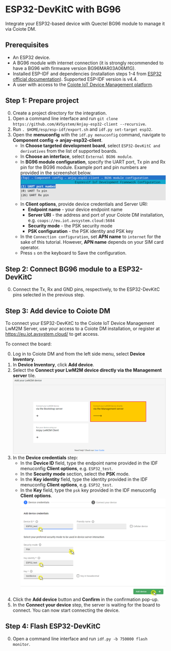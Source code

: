 # ESP32-DevKitC with BG96

Integrate your ESP32-based device with Quectel BG96 module to manage it via Coiote DM.

## Prerequisites
- An ESP32 device.
- A BG96 module with internet connection (it is strongly recommended to have a BG96 with firmware version BG96MAR03A06M1G).
- Installed ESP-IDF and dependencies (installation steps 1-4 from [ESP32 official documentation](https://docs.espressif.com/projects/esp-idf/en/v4.4/esp32/get-started/index.html)). Supported ESP-IDF version is v4.4.
- A user with access to the [Coiote IoT Device Management platform](https://eu.iot.avsystem.cloud).

## Step 1: Prepare project
0. Create a project directory for the integration.
0. Open a command line interface and run `git clone https://github.com/AVSystem/Anjay-esp32-client --recursive`.
0. Run `. $HOME/esp/esp-idf/export.sh` and `idf.py set-target esp32`.
0. Open the **menuconfig** with the `idf.py menuconfig` command, navigate to **Component config -> anjay-esp32-client**.
    - In **Choose targeted development board**, select `ESP32-DevKitC and derivatives` from the list of supported boards.
    - In **Choose an interface**, select `External BG96 module`.
    - In **BG96 module configuration**, specify the UART port, Tx pin and Rx pin for the BG96 module. Example port and pin numbers are provided in the screenshot below.
      ![BG96 UART example configuration](images/BG96_uart_config.png "BG96 UART example configuration")
    - In **Client options**, provide device credentials and Server URI:
        - **Endpoint name** - your device endpoint name
        - **Server URI** - the address and port of your Coiote DM installation, e.g. ``coaps://eu.iot.avsystem.cloud:5684``
        - **Security mode** - the PSK security mode
        - **PSK configuration** - the PSK identity and PSK key
    - In the `Connection configuration`, set **APN name** to `internet` for the sake of this tutorial. However, **APN name** depends on your SIM card operator.
    - Press `s` on the keyboard to Save the configuration.

## Step 2: Connect BG96 module to a ESP32-DevKitC
0. Connect the Tx, Rx and GND pins, respectively, to the ESP32-DevKitC pins selected in the previous step.

## Step 3: Add device to Coiote DM
To connect your ESP32-DevKitC to the Coiote IoT Device Management LwM2M Server, use your access to a Coiote DM installation, or register at https://eu.iot.avsystem.cloud/ to get access.

To connect the board:

0. Log in to Coiote DM and from the left side menu, select **Device Inventory**.
0. In **Device Inventory**, click **Add device**.
0. Select the **Connect your LwM2M device directly via the Management server** tile.
![Add via Mgmt](images/mgmt_tile.png "Add via Mgmt")
0. In the **Device credentials** step:
    - In the **Device ID** field, type the endpoint name provided in the IDF menuconfig **Client options**, e.g. `ESP32_test`.
    - In the **Security mode** section, select the **PSK** mode.
    - In the **Key identity** field, type the identity provided in the IDF menuconfig **Client options**, e.g. `ESP32_test`.
    - In the **Key** field, type the `psk` key provided in the IDF menuconfig **Client options**.
    ![Device credentials step](images/add_mgmt_quick.png "Device credentials step")
0. Click the **Add device** button and **Confirm** in the confirmation pop-up.
0. In the **Connect your device** step, the server is waiting for the board to connect. You can now start connecting the device.

## Step 4: Flash ESP32-DevKitC
0. Open a command line interface and run `idf.py -b 750000 flash monitor`.

